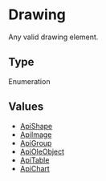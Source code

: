 # Drawing

Any valid drawing element.

## Type

Enumeration

## Values

- [ApiShape](../../ApiShape/ApiShape.md)
- [ApiImage](../../ApiImage/ApiImage.md)
- [ApiGroup](../../ApiGroup/ApiGroup.md)
- [ApiOleObject](../../ApiOleObject/ApiOleObject.md)
- [ApiTable](../../ApiTable/ApiTable.md)
- [ApiChart](../../ApiChart/ApiChart.md)
